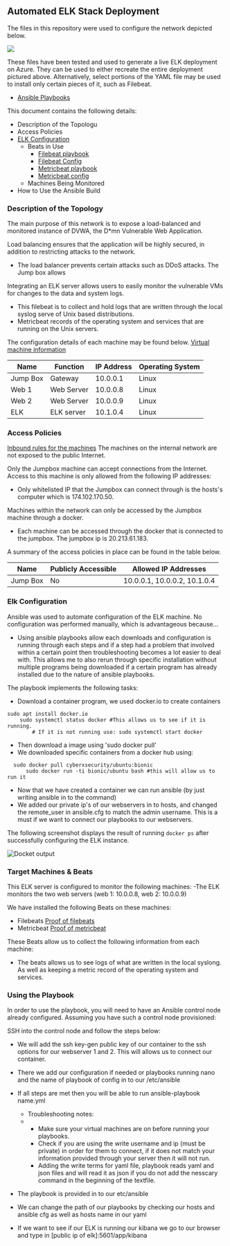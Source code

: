 ## Automated ELK Stack Deployment

The files in this repository were used to configure the network depicted below.

![](https://cdn.discordapp.com/attachments/792243138890694660/973243891358785556/unknown.png)

These files have been tested and used to generate a live ELK deployment on Azure. They can be used to either recreate the entire deployment pictured above. Alternatively, select portions of the YAML file may be used to install only certain pieces of it, such as Filebeat.

  - [Ansible Playbooks](https://github.com/Ruykii/MSUBootcamp2022/tree/main/Ansible)

This document contains the following details:
- Description of the Topologu
- Access Policies 
- [ELK Configuration](https://github.com/Ruykii/ELK-Stack-Cloud-Monitor-/blob/main/Ansible/pythonpentest.yml) 
  - Beats in Use
    - [Filebeat playbook](https://github.com/Ruykii/ELK-Stack-Cloud-Monitor-/blob/main/Ansible/filebeatplaybook.yml)
    - [Filebeat Config](https://github.com/Ruykii/ELK-Stack-Cloud-Monitor-/blob/main/Ansible/filebeat-conf.yml)
    - [Metricbeat playbook](https://github.com/Ruykii/ELK-Stack-Cloud-Monitor-/blob/main/Ansible/metricbeatplaybook.yml)
    - [Metricbeat config](https://github.com/Ruykii/ELK-Stack-Cloud-Monitor-/blob/main/Ansible/Metricbeat%20Config.yml)
  - Machines Being Monitored
- How to Use the Ansible Build


### Description of the Topology

The main purpose of this network is to expose a load-balanced and monitored instance of DVWA, the D*mn Vulnerable Web Application.

Load balancing ensures that the application will be highly secured, in addition to restricting attacks to the network.
- The load balancer prevents certain attacks such as DDoS attacks. The Jump box allows 

Integrating an ELK server allows users to easily monitor the vulnerable VMs for changes to the data and system logs.
-  This filebeat is to collect and hold logs that are written through the local syslog serve of Unix based distributions. 
-  Metricbeat records of the operating system and services that are running on the Unix servers. 

The configuration details of each machine may be found below. 
[Virtual machine information](https://github.com/Ruykii/ELK-Stack-Cloud-Monitor-/tree/main/Azure/Virtual%20Machines)

| Name     | Function | IP Address | Operating System |
|----------|------------|----------|------------------|
| Jump Box | Gateway    | 10.0.0.1 | Linux            |
| Web 1    | Web Server | 10.0.0.8 | Linux            |
| Web 2    | Web Server | 10.0.0.9 | Linux            |
| ELK      | ELK server | 10.1.0.4 | Linux            |

### Access Policies
[Inbound rules for the machines](https://github.com/Ruykii/ELK-Stack-Cloud-Monitor-/tree/main/Azure/Inbound%20Security%20Group%20Rules)
The machines on the internal network are not exposed to the public Internet. 

Only the Jumpbox machine can accept connections from the Internet. Access to this machine is only allowed from the following IP addresses:
- Only whitelisted IP that the Jumpbox can connect through is the hosts's computer which is 174.102.170.50.

Machines within the network can only be accessed by the Jumpbox machine through a docker.
- Each machine can be accessed through the docker that is connected to the jumpbox. The jumpbox ip is 20.213.61.183. 

A summary of the access policies in place can be found in the table below.

| Name     | Publicly Accessible | Allowed IP Addresses |
|----------|---------------------|----------------------|
| Jump Box | No                 | 10.0.0.1, 10.0.0.2, 10.1.0.4 |


### Elk Configuration

Ansible was used to automate configuration of the ELK machine. No configuration was performed manually, which is advantageous because...
- Using ansible playbooks allow each downloads and configuration is running through each steps and if a step had a problem that involved within a certain point then troubleshooting becomes a lot easier to deal with. This allows me to also rerun through specific installation without multiple programs being downloaded if a certain program has already installed due to the nature of ansible playbooks.  

The playbook implements the following tasks:
- Download a container program, we used docker.io to create containers 
```
sudo apt install docker.io
    sudo systemctl status docker #This allows us to see if it is running.
        # If it is not running use: sudo systemctl start docker
```

- Then download a image using 'sudo docker pull'
- We downloaded specific containers from a docker hub using: 
```
  sudo docker pull cyberxsecurity/ubuntu:bionic
      sudo docker run -ti bionic/ubuntu bash #this will allow us to run it
```
- Now that we have created a container we can run ansible (by just writing ansible in to the command)
- We added our private ip's of our webservers in to hosts, and changed the remote_user in ansible.cfg to match the admin username. This is a must if we want to connect our      playbooks to our webservers. 



The following screenshot displays the result of running `docker ps` after successfully configuring the ELK instance.

![Docket output](https://cdn.discordapp.com/attachments/792243138890694660/973275317420564510/unknown.png)

### Target Machines & Beats
This ELK server is configured to monitor the following machines:
-The ELK monitors the two web servers (web 1: 10.0.0.8, web 2: 10.0.0.9)

We have installed the following Beats on these machines:
- Filebeats
  [Proof of filebeats](https://github.com/Ruykii/ELK-Stack-Cloud-Monitor-/blob/main/screenshot%20and%20diagram/filebeatsuccess.PNG)
- Metricbeat
  [Proof of metricbeat](https://github.com/Ruykii/ELK-Stack-Cloud-Monitor-/blob/main/screenshot%20and%20diagram/metricbeatsusccess.PNG)

These Beats allow us to collect the following information from each machine:
- The beats allows us to see logs of what are written in the local syslong. As well as keeping a metric record of the operating system and services. 

### Using the Playbook
In order to use the playbook, you will need to have an Ansible control node already configured. Assuming you have such a control node provisioned: 

SSH into the control node and follow the steps below:
- We will add the ssh key-gen public key of our container to the ssh options for our webserver 1 and 2. This will allows us to connect our container. 
- There we add our configuration if needed or playbooks running nano and the name of playbook of config in to our /etc/ansible
- If all steps are met then you will be able to run ansible-playbook name.yml

    - Troubleshooting notes: 
    -
      - Make sure your virtual machines are on before running your playbooks. 
      - Check if you are using the write username and ip (must be private) in order for them to connect, if it does not match your information provided through your server then it will not run.
      - Adding the write terms for yaml file, playbook reads yaml and json files and will read it as json if you do not add the nesscary command in the beginning of the textfile.


- The playbook is provided in to our etc/ansible
- We can change the path of our playbooks by checking our hosts and ansible cfg as well as hosts name in our yaml
- If we want to see if our ELK is running our kibana we go to our browser and type in [public ip of elk]:5601/app/kibana
